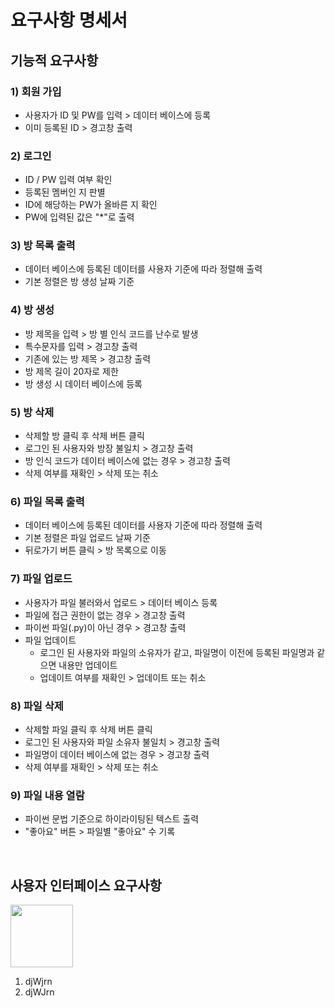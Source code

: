 # 요구사항 명세서
## 기능적 요구사항

### 1) 회원 가입
- 사용자가 ID 및 PW를 입력 > 데이터 베이스에 등록
- 이미 등록된 ID > 경고창 출력

### 2) 로그인
- ID / PW 입력 여부 확인
- 등록된 멤버인 지 판별
- ID에 해당하는 PW가 올바른 지 확인
- PW에 입력된 값은 "\*"로 출력

### 3) 방 목록 출력
- 데이터 베이스에 등록된 데이터를 사용자 기준에 따라 정렬해 출력
- 기본 정렬은 방 생성 날짜 기준

### 4) 방 생성
- 방 제목을 입력 > 방 별 인식 코드를 난수로 발생
- 특수문자를 입력 > 경고창 출력
- 기존에 있는 방 제목 > 경고창 출력
- 방 제목 길이 20자로 제한
- 방 생성 시 데이터 베이스에 등록

### 5) 방 삭제
- 삭제할 방 클릭 후 삭제 버튼 클릭
- 로그인 된 사용자와 방장 불일치 > 경고창 출력
- 방 인식 코드가 데이터 베이스에 없는 경우 > 경고창 출력
- 삭제 여부를 재확인 > 삭제 또는 취소

### 6) 파일 목록 출력
- 데이터 베이스에 등록된 데이터를 사용자 기준에 따라 정렬해 출력
- 기본 정렬은 파일 업로드 날짜 기준
- 뒤로가기 버튼 클릭 > 방 목록으로 이동

### 7) 파일 업로드
- 사용자가 파일 불러와서 업로드 > 데이터 베이스 등록
- 파일에 접근 권한이 없는 경우 > 경고창 출력
- 파이썬 파일(.py)이 아닌 경우 > 경고창 출력
- 파일 업데이트
  - 로그인 된 사용자와 파일의 소유자가 같고, 파일명이 이전에 등록된 파일명과 같으면 내용만 업데이트
  - 업데이트 여부를 재확인 > 업데이트 또는 취소

### 8) 파일 삭제
- 삭제할 파일 클릭 후 삭제 버튼 클릭
- 로그인 된 사용자와 파일 소유자 불일치 > 경고창 출력
- 파일명이 데이터 베이스에 없는 경우 > 경고창 출력
- 삭제 여부를 재확인 > 삭제 또는 취소

### 9) 파일 내용 열람
- 파이썬 문법 기준으로 하이라이팅된 텍스트 출력
- "좋아요" 버튼 > 파일별 "좋아요" 수 기록
<br/>

## 사용자 인터페이스 요구사항
<img src="https://t1.daumcdn.net/cfile/tistory/26650738545791312B" width="100" height="100">

1. djWjrn
2. djWJrn  
